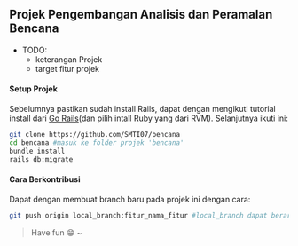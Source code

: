 ## Projek Pengembangan Analisis dan Peramalan Bencana
* TODO:
  * keterangan Projek
  * target fitur projek
#### Setup Projek
Sebelumnya pastikan sudah install Rails, dapat dengan mengikuti tutorial install dari [Go Rails](https://gorails.com/setup/)(dan pilih intall Ruby yang dari RVM). Selanjutnya ikuti ini:
```bash
git clone https://github.com/SMTI07/bencana
cd bencana #masuk ke folder projek 'bencana'
bundle install
rails db:migrate
```
#### Cara Berkontribusi
Dapat dengan membuat branch baru pada projek ini dengan cara:
```bash
git push origin local_branch:fitur_nama_fitur #local_branch dapat berarti branch apapun milik kontrobutor.
```

> Have fun :grin: ~
